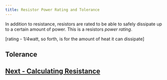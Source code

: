 ```yaml
---
title: Resistor Power Rating and Tolerance
---
```


In addition to resistance, resistors are rated to be able to safely dissipate up to a certain amount of power. This is a resistors _power rating_.

[rating - 1/4watt, so forth, is for the amount of heat it can dissipate]

## Tolerance

<!-- TODO: Add Tolerance -->

## [Next - Calculating Resistance](../Calculating_Resistance)

<br/>